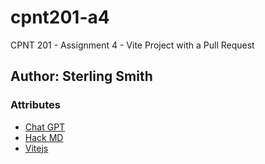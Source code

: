 # cpnt201-a4
CPNT 201 - Assignment 4 - Vite Project with a Pull Request

## Author: Sterling Smith

### Attributes
- [Chat GPT](https://chat.openai.com/auth/login)
- [Hack MD](https://hackmd.io/?nav=overview)
- [Vitejs](https://vitejs.dev/guide/)
